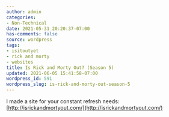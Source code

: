 ```yaml
---
author: admin
categories:
- Non-Technical
date: 2021-05-31 20:20:37-07:00
has-comments: false
source: wordpress
tags:
- isitoutyet
- rick and morty
- websites
title: Is Rick and Morty Out? (Season 5)
updated: 2021-06-05 15:41:58-07:00
wordpress_id: 591
wordpress_slug: is-rick-and-morty-out-season-5
---
```

I made a site for your constant refresh needs: [http://isrickandmortyout.com/](http://isrickandmortyout.com/)
